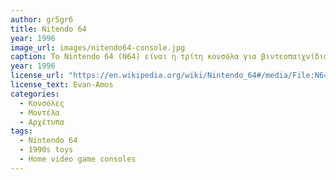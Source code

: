 ```yaml
---
author: gr5gr6
title: Nitendo 64 
year: 1996 
image_url: images/nitendo64-console.jpg
caption: Το Nintendo 64 (Ν64) είναι η τρίτη κονσόλα για βιντεοπαιχνίδια που κυκλοφόρησε η Nintendo. Πήρε το όνομά της από τον 64-μπιτο RISC επεξεργαστή της και κυκλοφόρησε τον Ιούνιο του 1996 στην Ιαπωνία ενώ στην Ευρώπη έκανε την εμφάνισή της το 1997. Ήταν η τελευταία κονσόλα της Nintendo που χρησιμοποιούσε κασέτες (ROM cartridges) για τα παιχνίδια, μέχρι την κυκλοφορία του Nintendo Switch το 2017, αντί για CD ή DVD που καθιερώθηκαν εκείνη την εποχή από το PSone της Sony και το Sega Saturn. Τα δύο παιχνίδια που κυκλοφόρησαν μαζί με την άφιξη της κονσόλας ήταν το Super Mario 64 και το Pilotwings 64, ενώ στην Ιαπωνία κυκλοφόρησε και το Saikyō Habu Shōgi. Αρχικά είχε ανακοινωθεί με το όνομα Ultra 64 το οποίο άλλαξε στη συνέχεια λόγω πνευματικών δικαιωμάτων.
year: 1996
license_url: "https://en.wikipedia.org/wiki/Nintendo_64#/media/File:N64-Console-Set.jpg" 
license_text: Evan-Amos
categories:
  - Κονσόλες
  - Μοντέλα
  - Αρχέτυπα 
tags:
  - Nintendo 64
  - 1990s toys
  - Home video game consoles
---
```

